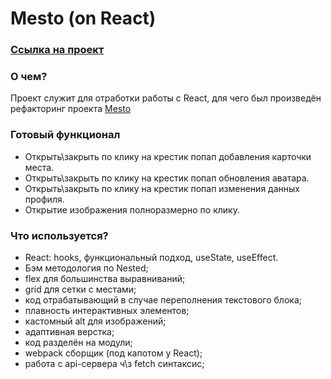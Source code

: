# Mesto (on React)
### [Ссылка на проект](https://art-frich.github.io/mesto-react/)
### О чем?

Проект служит для отработки работы с React, для чего был произведён рефакторинг проекта [Mesto](https://github.com/Art-Frich/mesto)
### Готовый функционал

* Открыть\закрыть по клику на крестик попап добавления карточки места.
* Открыть\закрыть по клику на крестик попап обновления аватара.
* Открыть\закрыть по клику на крестик попап изменения данных профиля.
* Открытие изображения полноразмерно по клику.
### Что используется?

* React: hooks, функциональный подход, useState, useEffect.
* Бэм методология по Nested;
* flex для большинства выравниваний;
* grid для сетки с местами;
* код отрабатывающий в случае переполнения текстового блока;
* плавность интерактивных элементов;
* кастомный alt для изображений;
* адаптивная верстка;
* код разделён на модули;
* webpack сборщик (под капотом у React);
* работа с api-сервера ч\з fetch синтаксис;